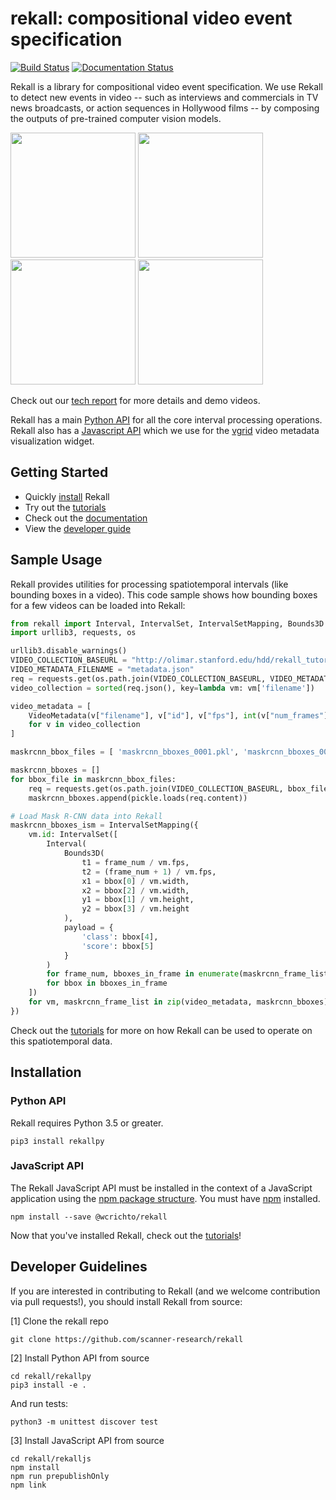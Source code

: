 # rekall: compositional video event specification

[![Build Status](https://travis-ci.com/scanner-research/rekall.svg?branch=master)](https://travis-ci.com/scanner-research/rekall)
[![Documentation Status](https://readthedocs.org/projects/rekallpy/badge/?version=latest)](https://rekallpy.readthedocs.io/en/latest/?badge=latest)

Rekall is a library for compositional video event specification.
We use Rekall to detect new events in video -- such as interviews and
commercials in TV news broadcasts, or action sequences in Hollywood films -- by
composing the outputs of pre-trained computer vision models.

<div>
  <span>
    <img src="figs/interview_clip2.gif" width="200">
  </span>
  <span>
    <img src="figs/commercials1.gif" width="200">
  </span>
  <span>
    <img src="figs/action_sequence1.gif" width="200">
  </span>
  <span>
    <img src="figs/parking_spot1.gif" width="200">
  </span>
</div>

Check out our [tech report](http://www.danfu.org/projects/rekall-tech-report/)
for more details and demo videos.

Rekall has a main [Python API](https://github.com/scanner-research/rekall/tree/master/rekallpy)
for all the core interval processing operations. Rekall also has a
[Javascript API](https://github.com/scanner-research/rekall/tree/master/rekalljs)
which we use for the [vgrid](https://github.com/scanner-research/vgrid) video
metadata visualization widget.

## Getting Started
* Quickly [install](#installation) Rekall
* Try out the [tutorials](tutorials/)
* Check out the [documentation](https://rekallpy.readthedocs.io/en/latest/?badge=latest)
* View the [developer guide](#developer-guidelines)

## Sample Usage
Rekall provides utilities for processing spatiotemporal intervals (like bounding
boxes in a video).
This code sample shows how bounding boxes for a few videos can be loaded into
Rekall:
```python
from rekall import Interval, IntervalSet, IntervalSetMapping, Bounds3D
import urllib3, requests, os

urllib3.disable_warnings()
VIDEO_COLLECTION_BASEURL = "http://olimar.stanford.edu/hdd/rekall_tutorials/cydet/" 
VIDEO_METADATA_FILENAME = "metadata.json"
req = requests.get(os.path.join(VIDEO_COLLECTION_BASEURL, VIDEO_METADATA_FILENAME), verify=False)
video_collection = sorted(req.json(), key=lambda vm: vm['filename'])

video_metadata = [
    VideoMetadata(v["filename"], v["id"], v["fps"], int(v["num_frames"]), v["width"], v["height"])
    for v in video_collection
]

maskrcnn_bbox_files = [ 'maskrcnn_bboxes_0001.pkl', 'maskrcnn_bboxes_0004.pkl' ]

maskrcnn_bboxes = []
for bbox_file in maskrcnn_bbox_files:
    req = requests.get(os.path.join(VIDEO_COLLECTION_BASEURL, bbox_file), verify=False)
    maskrcnn_bboxes.append(pickle.loads(req.content))

# Load Mask R-CNN data into Rekall
maskrcnn_bboxes_ism = IntervalSetMapping({
    vm.id: IntervalSet([
        Interval(
            Bounds3D(
                t1 = frame_num / vm.fps,
                t2 = (frame_num + 1) / vm.fps,
                x1 = bbox[0] / vm.width,
                x2 = bbox[2] / vm.width,
                y1 = bbox[1] / vm.height,
                y2 = bbox[3] / vm.height
            ),
            payload = {
                'class': bbox[4],
                'score': bbox[5]
            }
        )
        for frame_num, bboxes_in_frame in enumerate(maskrcnn_frame_list)
        for bbox in bboxes_in_frame
    ])
    for vm, maskrcnn_frame_list in zip(video_metadata, maskrcnn_bboxes)
})
```
Check out the [tutorials](tutorials/) for more on how Rekall can be used to
operate on this spatiotemporal data.

## Installation

### Python API
Rekall requires Python 3.5 or greater.
```
pip3 install rekallpy
```

### JavaScript API
The Rekall JavaScript API must be installed in the context of a JavaScript
application using the [npm package structure](https://docs.npmjs.com/about-packages-and-modules).
You must have [npm](https://www.npmjs.com/get-npm) installed.
```
npm install --save @wcrichto/rekall
```

Now that you've installed Rekall, check out the [tutorials](tutorials/)!

## Developer Guidelines
If you are interested in contributing to Rekall (and we welcome contribution
via pull requests!), you should install Rekall from source:

[1] Clone the rekall repo
```
git clone https://github.com/scanner-research/rekall
```

[2] Install Python API from source
```
cd rekall/rekallpy
pip3 install -e .
```

And run tests:
```
python3 -m unittest discover test
```

[3] Install JavaScript API from source
```
cd rekall/rekalljs
npm install
npm run prepublishOnly
npm link
```
